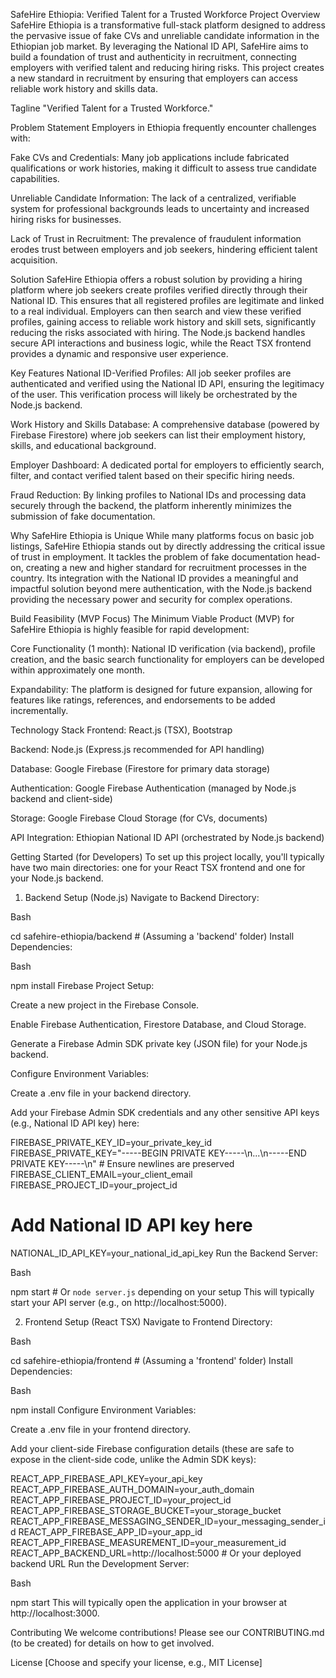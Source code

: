 SafeHire Ethiopia: Verified Talent for a Trusted Workforce
Project Overview
SafeHire Ethiopia is a transformative full-stack platform designed to address the pervasive issue of fake CVs and unreliable candidate information in the Ethiopian job market. By leveraging the National ID API, SafeHire aims to build a foundation of trust and authenticity in recruitment, connecting employers with verified talent and reducing hiring risks. This project creates a new standard in recruitment by ensuring that employers can access reliable work history and skills data.

Tagline
"Verified Talent for a Trusted Workforce."

Problem Statement
Employers in Ethiopia frequently encounter challenges with:

Fake CVs and Credentials: Many job applications include fabricated qualifications or work histories, making it difficult to assess true candidate capabilities.

Unreliable Candidate Information: The lack of a centralized, verifiable system for professional backgrounds leads to uncertainty and increased hiring risks for businesses.

Lack of Trust in Recruitment: The prevalence of fraudulent information erodes trust between employers and job seekers, hindering efficient talent acquisition.

Solution
SafeHire Ethiopia offers a robust solution by providing a hiring platform where job seekers create profiles verified directly through their National ID. This ensures that all registered profiles are legitimate and linked to a real individual. Employers can then search and view these verified profiles, gaining access to reliable work history and skill sets, significantly reducing the risks associated with hiring. The Node.js backend handles secure API interactions and business logic, while the React TSX frontend provides a dynamic and responsive user experience.

Key Features
National ID-Verified Profiles: All job seeker profiles are authenticated and verified using the National ID API, ensuring the legitimacy of the user. This verification process will likely be orchestrated by the Node.js backend.

Work History and Skills Database: A comprehensive database (powered by Firebase Firestore) where job seekers can list their employment history, skills, and educational background.

Employer Dashboard: A dedicated portal for employers to efficiently search, filter, and contact verified talent based on their specific hiring needs.

Fraud Reduction: By linking profiles to National IDs and processing data securely through the backend, the platform inherently minimizes the submission of fake documentation.

Why SafeHire Ethiopia is Unique
While many platforms focus on basic job listings, SafeHire Ethiopia stands out by directly addressing the critical issue of trust in employment. It tackles the problem of fake documentation head-on, creating a new and higher standard for recruitment processes in the country. Its integration with the National ID provides a meaningful and impactful solution beyond mere authentication, with the Node.js backend providing the necessary power and security for complex operations.

Build Feasibility (MVP Focus)
The Minimum Viable Product (MVP) for SafeHire Ethiopia is highly feasible for rapid development:

Core Functionality (1 month): National ID verification (via backend), profile creation, and the basic search functionality for employers can be developed within approximately one month.

Expandability: The platform is designed for future expansion, allowing for features like ratings, references, and endorsements to be added incrementally.

Technology Stack
Frontend: React.js (TSX), Bootstrap

Backend: Node.js (Express.js recommended for API handling)

Database: Google Firebase (Firestore for primary data storage)

Authentication: Google Firebase Authentication (managed by Node.js backend and client-side)

Storage: Google Firebase Cloud Storage (for CVs, documents)

API Integration: Ethiopian National ID API (orchestrated by Node.js backend)

Getting Started (for Developers)
To set up this project locally, you'll typically have two main directories: one for your React TSX frontend and one for your Node.js backend.

1. Backend Setup (Node.js)
Navigate to Backend Directory:

Bash

cd safehire-ethiopia/backend # (Assuming a 'backend' folder)
Install Dependencies:

Bash

npm install
Firebase Project Setup:

Create a new project in the Firebase Console.

Enable Firebase Authentication, Firestore Database, and Cloud Storage.

Generate a Firebase Admin SDK private key (JSON file) for your Node.js backend.

Configure Environment Variables:

Create a .env file in your backend directory.

Add your Firebase Admin SDK credentials and any other sensitive API keys (e.g., National ID API key) here:

FIREBASE_PRIVATE_KEY_ID=your_private_key_id
FIREBASE_PRIVATE_KEY="-----BEGIN PRIVATE KEY-----\n...\n-----END PRIVATE KEY-----\n" # Ensure newlines are preserved
FIREBASE_CLIENT_EMAIL=your_client_email
FIREBASE_PROJECT_ID=your_project_id
# Add National ID API key here
NATIONAL_ID_API_KEY=your_national_id_api_key
Run the Backend Server:

Bash

npm start # Or `node server.js` depending on your setup
This will typically start your API server (e.g., on http://localhost:5000).

2. Frontend Setup (React TSX)
Navigate to Frontend Directory:

Bash

cd safehire-ethiopia/frontend # (Assuming a 'frontend' folder)
Install Dependencies:

Bash

npm install
Configure Environment Variables:

Create a .env file in your frontend directory.

Add your client-side Firebase configuration details (these are safe to expose in the client-side code, unlike the Admin SDK keys):

REACT_APP_FIREBASE_API_KEY=your_api_key
REACT_APP_FIREBASE_AUTH_DOMAIN=your_auth_domain
REACT_APP_FIREBASE_PROJECT_ID=your_project_id
REACT_APP_FIREBASE_STORAGE_BUCKET=your_storage_bucket
REACT_APP_FIREBASE_MESSAGING_SENDER_ID=your_messaging_sender_id
REACT_APP_FIREBASE_APP_ID=your_app_id
REACT_APP_FIREBASE_MEASUREMENT_ID=your_measurement_id
REACT_APP_BACKEND_URL=http://localhost:5000 # Or your deployed backend URL
Run the Development Server:

Bash

npm start
This will typically open the application in your browser at http://localhost:3000.

Contributing
We welcome contributions! Please see our CONTRIBUTING.md (to be created) for details on how to get involved.

License
[Choose and specify your license, e.g., MIT License]
